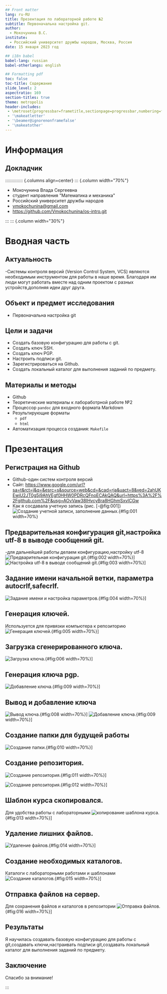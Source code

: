 ```yaml
---
## Front matter
lang: ru-RU
title: Презентация по лабораторной работе №2
subtitle: Первоначальна настройка git.
author:
  - Мокочунина В.С.
institute:
  - Российский университет дружбы народов, Москва, Россия
date: 15 января 2023 год

## i18n babel
babel-lang: russian
babel-otherlangs: english

## Formatting pdf
toc: false
toc-title: Содержание
slide_level: 2
aspectratio: 169
section-titles: true
theme: metropolis
header-includes:
 - \metroset{progressbar=frametitle,sectionpage=progressbar,numbering=fraction}
 - '\makeatletter'
 - '\beamer@ignorenonframefalse'
 - '\makeatother'
---
```


# Информация

## Докладчик

:::::::::::::: {.columns align=center}
::: {.column width="70%"}

  * Мокочунина Влада Сергеевна
  * студент направления "Математика и механика" 
  * Российский университет дружбы народов
  * [vmokochunina@gmail.com](mailto:vmokochunina@gmail.com)
  * <https://github.com/Vmokochunina/os-intro.git>

:::
::: {.column width="30%"}

# Вводная часть

## Актуальность

-Системы контроля версий (Version Control System, VCS) являются необходимым инструментом для работы в наше время. Благодаря им люди могут работать вместе над одним проектом с разных устройств,дополняя идеи друг друга.

## Объект и предмет исследования

- Первоначальна настройка git

## Цели и задачи

- Создать базовую конфигурацию для работы с git.
- Создать ключ SSH.
- Создать ключ PGP.
- Настроить подписи git.
- Зарегистрироваться на Github.
- Создать локальный каталог для выполнения заданий по предмету.

## Материалы и методы
- Github
- Теоретические материалы к лабоработрной работе №2
- Процессор `pandoc` для входного формата Markdown
- Результирующие форматы
	- `pdf`
	- `html`
- Автоматизация процесса создания: `Makefile`

# Презентация

## Регистрация на Github

- Github-один систем контроля версий
- Сайт: <https://www.google.com/url?sa=t&rct=j&q=&esrc=s&source=web&cd=&cad=rja&uact=8&ved=2ahUKEwiU2JT0g5j9AhVEgf0HHW0PDRcQFnoECAkQAQ&url=https%3A%2F%2Fgithub.com%2F&usg=AOvVaw38IHvcyBra8HGhmSxvlCGw>
- Как я сосдавала учетную запись (рис. [-@fig:001])
![Создание учетной записи, заполнение данных.](image/1.png){#fig:001 width=70%}

## Предварительная конфигурация git,настройка utf-8 в выводе сообщений git.

-для дальнейшей работы делаем конфигурацию,настройку utf-8
![Предварительная конфигурация git.](image/2.png){#fig:002 width=70%}]
![Настройка utf-8 в выводе сообщений git.](image/3.png){#fig:003 width=70%}]

## Задание имени начальной ветки, параметра autocrlf,safecrlf.

![Задание имени и настройка параметров.](image/4.png){#fig:004 width=70%}]

## Генерация ключей.

Используется для привязки компьютера к репозиторию
![Генерация ключей.](image/5.png){#fig:005 width=70%}]

## Загрузка сгенерированного ключа.

![Загрузка ключа.](image/6.png){#fig:006 width=70%}]

## Генерация ключа pgp.

![Добавление ключа.](image/9.png){#fig:009 width=70%}]

## Вывод и добавление ключа

![Вывод ключа.](image/8.png){#fig:008 width=70%}]
![Добавление ключа.](image/9.png){#fig:009 width=70%}]

## Создание папки для будущей работы

![Создание папки.](image/10.png){#fig:010 width=70%}]

## Создание репозитория.

![Создание репозитория.](image/11.png){#fig:011 width=70%}]

![Создание репозитория.](image/12.png){#fig:012 width=70%}]

## Шаблон курса скопировался.

Для удобства работы с лабораторными
![копирование шаблона курса.](image/13.png){#fig:013 width=70%}]

## Удаление лишних файлов.

![Удаление файлов.](image/14.png){#fig:014 width=70%}]

## Создание необходимых каталогов.

Каталоги с лабораторными работами и шаблонами
![Создание каталогов.](image/15.png){#fig:015 width=70%}]

## Отправка файлов на сервер.

Для сохранения файлов и каталогов в репозитории
![Отправка файлов.](image/16.png){#fig:016 width=70%}]

## Результаты

Я научилась создавать базовую конфигурацию для работы с git,создавать ключи,настраивать подписи git,создавать локальный каталог для выполнения заданий по предмету.


## Заключение

Спасибо за внимание!

:::

